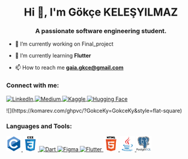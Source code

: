 <h1 align="center">Hi 👋, I'm Gökçe KELEŞYILMAZ</h1>
<h3 align="center">A passionate software engineering student.</h3>

- 🔭 I’m currently working on Final_project

- 🌱 I’m currently learning **Flutter**

- 📫 How to reach me **gaia.gkce@gmail.com**

<h3 align="left">Connect with me:</h3>
<p align="left">
<a href="https://linkedin.com/in/gökçe-keleşyılmaz" target="blank">
  <img align="center" src="https://raw.githubusercontent.com/rahuldkjain/github-profile-readme-generator/master/src/images/icons/Social/linked-in-alt.svg" alt="LinkedIn" height="30" width="40" />
</a>
<a href="https://medium.com/@gaia.gkce" target="blank">
  <img align="center" src="https://raw.githubusercontent.com/rahuldkjain/github-profile-readme-generator/master/src/images/icons/Social/medium.svg" alt="Medium" height="30" width="40" />
</a>
<a href="https://www.kaggle.com/gokcekelesyilmaz" target="blank">
  <img align="center" src="https://www.vectorlogo.zone/logos/kaggle/kaggle-icon.svg" alt="Kaggle" height="30" width="40" />
</a>
<a href="https://huggingface.co/gokceKy" target="blank">
  <img align="center" src="https://huggingface.co/front/assets/huggingface_logo-noborder.svg" alt="Hugging Face" height="30" width="40" />
</a>
</p>
![](https://komarev.com/ghpvc/?GokceKy=GokceKy&style=flat-square)
<h3 align="left">Languages and Tools:</h3>
<p align="left">
  <a href="https://www.cprogramming.com/" target="_blank" rel="noreferrer">
    <img src="https://raw.githubusercontent.com/devicons/devicon/master/icons/c/c-original.svg" alt="C" width="40" height="40"/>
  </a> 
  <a href="https://www.w3schools.com/css/" target="_blank" rel="noreferrer">
    <img src="https://raw.githubusercontent.com/devicons/devicon/master/icons/css3/css3-original-wordmark.svg" alt="CSS3" width="40" height="40"/>
  </a> 
  <a href="https://dart.dev" target="_blank" rel="noreferrer">
    <img src="https://www.vectorlogo.zone/logos/dartlang/dartlang-icon.svg" alt="Dart" width="40" height="40"/>
  </a> 
  <a href="https://www.figma.com/" target="_blank" rel="noreferrer">
    <img src="https://www.vectorlogo.zone/logos/figma/figma-icon.svg" alt="Figma" width="40" height="40"/>
  </a> 
  <a href="https://flutter.dev" target="_blank" rel="noreferrer">
    <img src="https://www.vectorlogo.zone/logos/flutterio/flutterio-icon.svg" alt="Flutter" width="40" height="40"/>
  </a> 
  <a href="https://www.w3.org/html/" target="_blank" rel="noreferrer">
    <img src="https://raw.githubusercontent.com/devicons/devicon/master/icons/html5/html5-original-wordmark.svg" alt="HTML5" width="40" height="40"/>
  </a> 
  <a href="https://www.java.com" target="_blank" rel="noreferrer">
    <img src="https://raw.githubusercontent.com/devicons/devicon/master/icons/java/java-original.svg" alt="Java" width="40" height="40"/>
  </a> 
  <a href="https://www.postgresql.org" target="_blank" rel="noreferrer">
    <img src="https://raw.githubusercontent.com/devicons/devicon/master/icons/postgresql/postgresql-original-wordmark.svg" alt="PostgreSQL" width="40" height="40"/>
  </a> 
</p>

